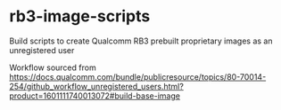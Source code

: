 # rb3-image-scripts
Build scripts to create Qualcomm RB3 prebuilt proprietary images as an unregistered user

Workflow sourced from https://docs.qualcomm.com/bundle/publicresource/topics/80-70014-254/github_workflow_unregistered_users.html?product=1601111740013072#build-base-image

